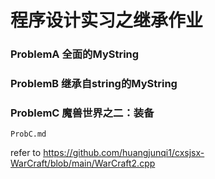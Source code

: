 # 程序设计实习之继承作业
### ProblemA 全面的MyString
### ProblemB 继承自string的MyString
### ProblemC 魔兽世界之二：装备
`ProbC.md`

refer to https://github.com/huangjunqi1/cxsjsx-WarCraft/blob/main/WarCraft2.cpp